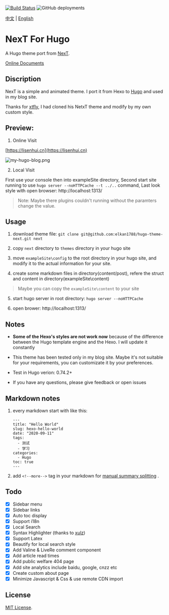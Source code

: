 [![Build Status](https://api.travis-ci.com/elkan1788/hugo-theme-next.svg?branch=master)](https://travis-ci.com/elkan1788/hugo-theme-next)
![GitHub deployments](https://img.shields.io/github/deployments/elkan1788/hugo-theme-next/github-pages)

[中文](README.zh.md) | [English](README.md)

# NexT For Hugo

A Hugo theme port from [NexT](https://github.com/iissnan/hexo-theme-next).

[Online Documents](https://next-docs.lisenhui.cn)

## Discription

NexT is a simple and animated theme. I port it from Hexo to [Hugo](https://gohugo.io/) and used in my blog site.

Thanks for [xtfly](https://github.com/xtfly), I had cloned his NetxT theme and modify by my own custom style. 

## Preview: 

1. Online Visit

[https://lisenhui.cn](https://lisenhui.cn)

![my-hugo-blog.png](http://myblog.lisenhui.cn/my-hugo-blog.png-alias)

2. Local Visit

First use your console then into exampleSite directory, Second start site running to use `hugo server --noHTTPCache --t ../..` command, Last look style with open browser: http://localhost:1313/

>Note: Maybe there plugins couldn't running without the paramters change the value.

## Usage

1. download theme file: `git clone git@github.com:elkan1788/hugo-theme-next.git next`

2. copy `next` directory to `themes` directory in your hugo site

3. move `exampleSite\config` to the root directory in your hugo site, and modify it to the actual information for your site.

4. create some markdown files in directory(content/post), refere the struct and content in directory(exampleSite\content)
> Maybe you can copy the `exampleSite\content` to your site

5. start hugo server in root directory: `hugo server --noHTTPCache`

6. open brower: http://localhost:1313/

## Notes

- **Some of the Hexo's styles are not work now** because of the difference between the Hugo template engine and the Hexo. I will update it constantly

- This theme has been tested only in my blog site. Maybe it's not suitable for your requirements, you can customizate it by your preferences.

- Test in Hugo verion: 0.74.2+

- If you have any questions, please give feedback or open issues

## Markdown notes

1. every markdown start with like this:

    ```
    ---
    title: "Hello World"
    slug: hexo-hello-world
    date: "2020-09-11"
    tags: 
      - 测试
      - 学习
    categories:
      - Hugo
    toc: true
    ---
    ```

1. add `<!--more-->` tag in your markdown for [manual summary splitting](https://gohugo.io/content-management/summaries/#user-defined-manual-summary-splitting) .


## Todo

- [x] Sidebar menu
- [x] Sidebar links
- [x] Auto toc display
- [x] Support i18n
- [x] Local Search
- [x] Syntax Highlighter (thanks to [xulz](https://github.com/xtfly/hugo-theme-next/pull/6))
- [x] Support Latex 
- [x] Beautify for local search style
- [x] Add Valine & LiveRe comment component
- [x] Add article read times
- [x] Add public welfare 404 page
- [x] Add site analytics include baidu, google, cnzz etc
- [x] Create custom about page
- [x] Minimize Javascript & Css & use remote CDN import

## License
[MIT License](LICENSE).